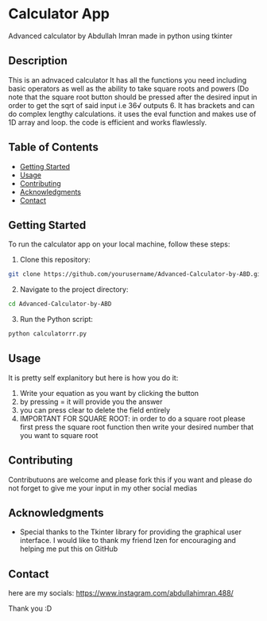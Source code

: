 # Calculator App

Advanced calculator by Abdullah Imran made in python using tkinter

## Description

This is an adnvaced calculator It has all the functions you need including basic operators as well as the ability to take square roots and powers (Do note that the square root button should be pressed after the desired input in order to get the sqrt of said input i.e 36√ outputs 6. It has brackets and can do complex lengthy calculations. it uses the eval function and makes use of 1D array and loop. the code is efficient and works flawlessly.

## Table of Contents

- [Getting Started](#getting-started)
- [Usage](#usage)
- [Contributing](#contributing)
- [Acknowledgments](#acknowledgments)
- [Contact](#contact)

## Getting Started

To run the calculator app on your local machine, follow these steps:

1. Clone this repository:
```bash
git clone https://github.com/yourusername/Advanced-Calculator-by-ABD.git
```
2. Navigate to the project directory:
```bash
cd Advanced-Calculator-by-ABD
```
3. Run the Python script:
```bash
python calculatorrr.py
```

## Usage

It is pretty self explanitory but here is how you do it:

1. Write your equation as you want by clicking the button
2. by pressing = it will provide you the answer
3. you can press clear to delete the field entirely
4. IMPORTANT FOR SQUARE ROOT: in order to do a square root please first press the square root function then write your desired number that you want to square root

## Contributing

Contributuons are welcome and please fork this if you want and please do not forget to give me your input in my other social medias

## Acknowledgments

- Special thanks to the Tkinter library for providing the graphical user interface. I would like to thank my friend Izen for encouraging and helping me put this on GitHub

## Contact

here are my socials:
https://www.instagram.com/abdullahimran.488/

Thank you :D
